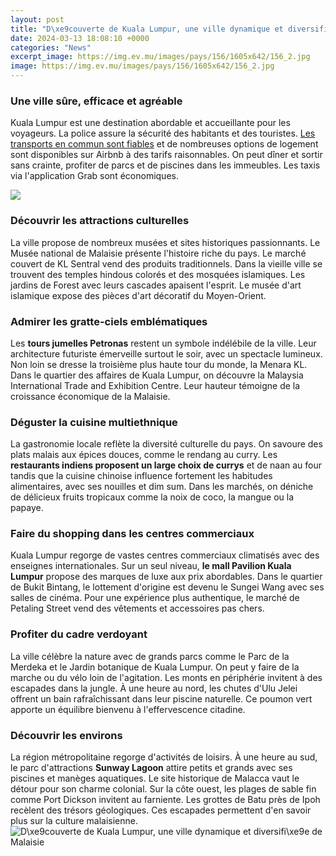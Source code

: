 ```yaml
---
layout: post
title: "D\xe9couverte de Kuala Lumpur, une ville dynamique et diversifi\xe9e de Malaisie"
date: 2024-03-13 18:08:10 +0000
categories: "News"
excerpt_image: https://img.ev.mu/images/pays/156/1605x642/156_2.jpg
image: https://img.ev.mu/images/pays/156/1605x642/156_2.jpg
---
```


### Une ville sûre, efficace et agréable 
Kuala Lumpur est une destination abordable et accueillante pour les voyageurs. La police assure la sécurité des habitants et des touristes. [Les transports en commun sont fiables](https://codeoffers.github.io/2024-01-07-u0917-u093f-u0928-u0940-u092c-u093f-u0938-u093e-u090a-u0915-u093e-u0926-u0947-u0936/) et de nombreuses options de logement sont disponibles sur Airbnb à des tarifs raisonnables. On peut dîner et sortir sans crainte, profiter de parcs et de piscines dans les immeubles. Les taxis via l'application Grab sont économiques. 

![](https://www.ou-et-quand.net/partir/images/illustration/oualler/malaisie-kuala-lumpur_153.jpg)
### Découvrir les attractions culturelles
La ville propose de nombreux musées et sites historiques passionnants. Le Musée national de Malaisie présente l'histoire riche du pays. Le marché couvert de KL Sentral vend des produits traditionnels. Dans la vieille ville se trouvent des temples hindous colorés et des mosquées islamiques. Les jardins de Forest avec leurs cascades apaisent l'esprit. Le musée d'art islamique expose des pièces d'art décoratif du Moyen-Orient. 
### Admirer les gratte-ciels emblématiques 
Les **tours jumelles Petronas** restent un symbole indélébile de la ville. Leur architecture futuriste émerveille surtout le soir, avec un spectacle lumineux. Non loin se dresse la troisième plus haute tour du monde, la Menara KL. Dans le quartier des affaires de Kuala Lumpur, on découvre la Malaysia International Trade and Exhibition Centre. Leur hauteur témoigne de la croissance économique de la Malaisie.
### Déguster la cuisine multiethnique 
La gastronomie locale reflète la diversité culturelle du pays. On savoure des plats malais aux épices douces, comme le rendang au curry. Les **restaurants indiens proposent un large choix de currys** et de naan au four tandis que la cuisine chinoise influence fortement les habitudes alimentaires, avec ses nouilles et dim sum. Dans les marchés, on déniche de délicieux fruits tropicaux comme la noix de coco, la mangue ou la papaye. 
### Faire du shopping dans les centres commerciaux
Kuala Lumpur regorge de vastes centres commerciaux climatisés avec des enseignes internationales. Sur un seul niveau, **le mall Pavilion Kuala Lumpur** propose des marques de luxe aux prix abordables. Dans le quartier de Bukit Bintang, le lottement d'origine est devenu le Sungei Wang avec ses salles de cinéma. Pour une expérience plus authentique, le marché de Petaling Street vend des vêtements et accessoires pas chers.
### Profiter du cadre verdoyant 
La ville célèbre la nature avec de grands parcs comme le Parc de la Merdeka et le Jardin botanique de Kuala Lumpur. On peut y faire de la marche ou du vélo loin de l'agitation. Les monts en périphérie invitent à des escapades dans la jungle. À une heure au nord, les chutes d'Ulu Jelei offrent un bain rafraîchissant dans leur piscine naturelle. Ce poumon vert apporte un équilibre bienvenu à l'effervescence citadine.
### Découvrir les environs 
La région métropolitaine regorge d'activités de loisirs. À une heure au sud, le parc d'attractions **Sunway Lagoon** attire petits et grands avec ses piscines et manèges aquatiques. Le site historique de Malacca vaut le détour pour son charme colonial. Sur la côte ouest, les plages de sable fin comme Port Dickson invitent au farniente. Les grottes de Batu près de Ipoh recèlent des trésors géologiques. Ces escapades permettent d'en savoir plus sur la culture malaisienne.
![D\xe9couverte de Kuala Lumpur, une ville dynamique et diversifi\xe9e de Malaisie](https://img.ev.mu/images/pays/156/1605x642/156_2.jpg)